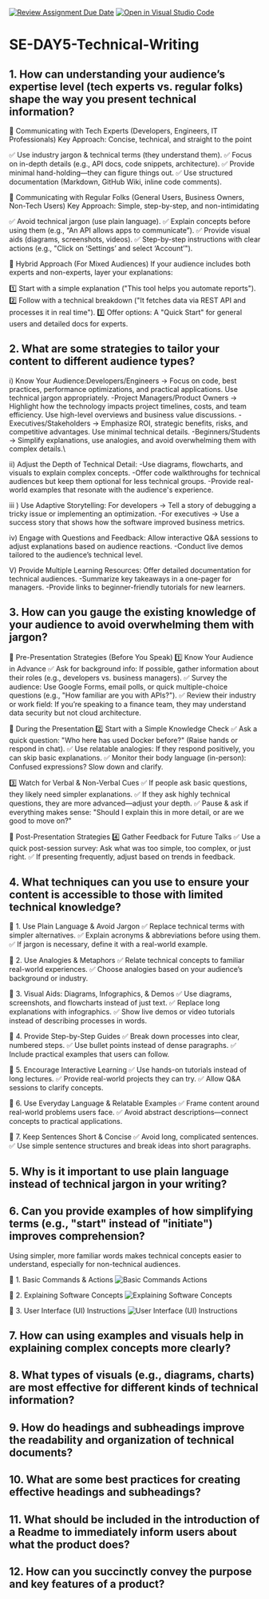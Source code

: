 [![Review Assignment Due Date](https://classroom.github.com/assets/deadline-readme-button-22041afd0340ce965d47ae6ef1cefeee28c7c493a6346c4f15d667ab976d596c.svg)](https://classroom.github.com/a/zsAR-pyY)
[![Open in Visual Studio Code](https://classroom.github.com/assets/open-in-vscode-2e0aaae1b6195c2367325f4f02e2d04e9abb55f0b24a779b69b11b9e10269abc.svg)](https://classroom.github.com/online_ide?assignment_repo_id=18480764&assignment_repo_type=AssignmentRepo)
# SE-DAY5-Technical-Writing
## 1. How can understanding your audience’s expertise level (tech experts vs. regular folks) shape the way you present technical information?

🔹 Communicating with Tech Experts (Developers, Engineers, IT Professionals)
Key Approach: Concise, technical, and straight to the point

✅ Use industry jargon & technical terms (they understand them).
✅ Focus on in-depth details (e.g., API docs, code snippets, architecture).
✅ Provide minimal hand-holding—they can figure things out.
✅ Use structured documentation (Markdown, GitHub Wiki, inline code comments).

🔹 Communicating with Regular Folks (General Users, Business Owners, Non-Tech Users)
Key Approach: Simple, step-by-step, and non-intimidating

✅ Avoid technical jargon (use plain language).
✅ Explain concepts before using them (e.g., “An API allows apps to communicate”).
✅ Provide visual aids (diagrams, screenshots, videos).
✅ Step-by-step instructions with clear actions (e.g., "Click on ‘Settings’ and select ‘Account’").

🔹 Hybrid Approach (For Mixed Audiences)
If your audience includes both experts and non-experts, layer your explanations:

1️⃣ Start with a simple explanation ("This tool helps you automate reports").
2️⃣ Follow with a technical breakdown ("It fetches data via REST API and processes it in real time").
3️⃣ Offer options: A "Quick Start" for general users and detailed docs for experts.


## 2. What are some strategies to tailor your content to different audience types?

i) Know Your Audience:Developers/Engineers → Focus on code, best practices, performance optimizations, and practical applications. Use technical jargon appropriately.
-Project Managers/Product Owners → Highlight how the technology impacts project timelines, costs, and team efficiency. Use high-level overviews and business value discussions.
-Executives/Stakeholders → Emphasize ROI, strategic benefits, risks, and competitive advantages. Use minimal technical details.
-Beginners/Students → Simplify explanations, use analogies, and avoid overwhelming them with complex details.\

ii) Adjust the Depth of Technical Detail:
-Use diagrams, flowcharts, and visuals to explain complex concepts.
-Offer code walkthroughs for technical audiences but keep them optional for less technical groups.
-Provide real-world examples that resonate with the audience's experience.

iii ) Use Adaptive Storytelling: For developers → Tell a story of debugging a tricky issue or implementing an optimization.
-For executives → Use a success story that shows how the software improved business metrics.

iv) Engage with Questions and Feedback: Allow interactive Q&A sessions to adjust explanations based on audience reactions.
-Conduct live demos tailored to the audience’s technical level.

V) Provide Multiple Learning Resources: Offer detailed documentation for technical audiences.
-Summarize key takeaways in a one-pager for managers.
-Provide links to beginner-friendly tutorials for new learners.



## 3. How can you gauge the existing knowledge of your audience to avoid overwhelming them with jargon?

🔹 Pre-Presentation Strategies (Before You Speak)
1️⃣ Know Your Audience in Advance
✅ Ask for background info: If possible, gather information about their roles (e.g., developers vs. business managers).
✅ Survey the audience: Use Google Forms, email polls, or quick multiple-choice questions (e.g., "How familiar are you with APIs?").
✅ Review their industry or work field: If you’re speaking to a finance team, they may understand data security but not cloud architecture.

🔹 During the Presentation
2️⃣ Start with a Simple Knowledge Check
✅ Ask a quick question: "Who here has used Docker before?" (Raise hands or respond in chat).
✅ Use relatable analogies: If they respond positively, you can skip basic explanations.
✅ Monitor their body language (in-person): Confused expressions? Slow down and clarify.

3️⃣ Watch for Verbal & Non-Verbal Cues
✅ If people ask basic questions, they likely need simpler explanations.
✅ If they ask highly technical questions, they are more advanced—adjust your depth.
✅ Pause & ask if everything makes sense: "Should I explain this in more detail, or are we good to move on?"

🔹 Post-Presentation Strategies
4️⃣ Gather Feedback for Future Talks
✅ Use a quick post-session survey: Ask what was too simple, too complex, or just right.
✅ If presenting frequently, adjust based on trends in feedback.



## 4. What techniques can you use to ensure your content is accessible to those with limited technical knowledge?
🔹 1. Use Plain Language & Avoid Jargon
✅ Replace technical terms with simpler alternatives.
✅ Explain acronyms & abbreviations before using them.
✅ If jargon is necessary, define it with a real-world example.

🔹 2. Use Analogies & Metaphors
✅ Relate technical concepts to familiar real-world experiences.
✅ Choose analogies based on your audience’s background or industry.

🔹 3. Visual Aids: Diagrams, Infographics, & Demos
✅ Use diagrams, screenshots, and flowcharts instead of just text.
✅ Replace long explanations with infographics.
✅ Show live demos or video tutorials instead of describing processes in words.

🔹 4. Provide Step-by-Step Guides
✅ Break down processes into clear, numbered steps.
✅ Use bullet points instead of dense paragraphs.
✅ Include practical examples that users can follow.

🔹 5. Encourage Interactive Learning
✅ Use hands-on tutorials instead of long lectures.
✅ Provide real-world projects they can try.
✅ Allow Q&A sessions to clarify concepts.

🔹 6. Use Everyday Language & Relatable Examples
✅ Frame content around real-world problems users face.
✅ Avoid abstract descriptions—connect concepts to practical applications.

🔹 7. Keep Sentences Short & Concise
✅ Avoid long, complicated sentences.
✅ Use simple sentence structures and break ideas into short paragraphs.



## 5. Why is it important to use plain language instead of technical jargon in your writing?




## 6. Can you provide examples of how simplifying terms (e.g., "start" instead of "initiate") improves comprehension?
Using simpler, more familiar words makes technical concepts easier to understand, especially for non-technical audiences. 

🔹 1. Basic Commands & Actions
![Basic Commands   Actions](https://github.com/user-attachments/assets/32e9fbf6-3a3a-4d26-9e7b-3b1b76e16ffd)


🔹 2. Explaining Software Concepts
![Explaining Software Concepts](https://github.com/user-attachments/assets/976800a7-d23b-4fac-8f58-0bd7e8c128a5)


🔹 3. User Interface (UI) Instructions
![User Interface (UI) Instructions](https://github.com/user-attachments/assets/653da52a-f605-4df2-a41f-df852037bd5d)



## 7. How can using examples and visuals help in explaining complex concepts more clearly?




## 8. What types of visuals (e.g., diagrams, charts) are most effective for different kinds of technical information?




## 9. How do headings and subheadings improve the readability and organization of technical documents?




## 10. What are some best practices for creating effective headings and subheadings?




## 11. What should be included in the introduction of a Readme to immediately inform users about what the product does?




## 12. How can you succinctly convey the purpose and key features of a product?


